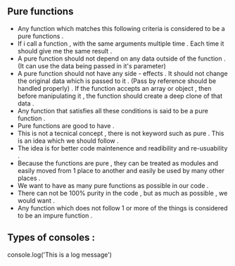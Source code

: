 ## Pure functions

- Any function which matches this following criteria is considered to be a pure functions .
- If i call a function , with the same arguments multiple time . Each time it should give me the same result .
- A pure function should not depend on any data outside of the function . (It can use the data being passed in it's parameter)
- A pure function should not have any side - effects . It should not change the original data which is passed to it . (Pass by reference should be handled properly) . If the function accepts an array or object , then before manipulating it , the function should create a deep clone of that data .
- Any function that satisfies all these conditions is said to be a pure function .
- Pure functions are good to have .
- This is not a tecnical concept , there is not keyword such as pure . This is an idea which we should follow .
- The idea is for better code maintenence and readibility and re-usuability .
- Because the functions are pure , they can be treated as modules and easily moved from 1 place to another and easily be used by many other places .
- We want to have as many pure functions as possible in our code .
- There can not be 100% purity in the code , but as much as possible , we would want .
- Any function which does not follow 1 or more of the things is considered to be an impure function .

## Types of consoles :

console.log('This is a log message')

